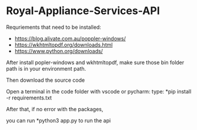 # Royal-Appliance-Services-API

Requriements that need to be installed:
* https://blog.alivate.com.au/poppler-windows/
* https://wkhtmltopdf.org/downloads.html
* https://www.python.org/downloads/

After install popler-windows and wkhtmltopdf, make sure those bin folder path is in your environment path.

Then download the source code

Open a terminal in the code folder with vscode or pycharm:
type:
*pip install -r requirements.txt

After that, if no error with the packages,

you can run
*python3 app.py to run the api



